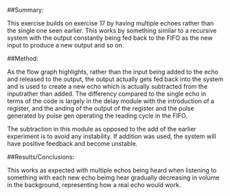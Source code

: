 ##Summary:

This exercise builds on exercise 17 by having multiple echoes rather than the single one seen earlier. This works by something similar to a recursive system with the output constantly being fed back to the FIFO as the new input to produce a new output and so on.

##Method:

As the flow graph highlights, rather than the input being added to the echo and released to the output, the output actually gets fed back into the system and is used to create a new echo which is actually subtracted from the inputrather than added. The differency compared to the single echo in terms of the code is largely in the delay module with the introduction of a register, and the anding of the output of the register and the pulse generated by pulse gen operating the reading cycle in the FIFO. 

The subtraction in this module as opposed to the add of the earlier experiment is to avoid any instability. If addition was used, the system will have positive feedback and become unstable.

##Results/Conclusions:

This works as expected with multiple echos being heard when listening to something with each new echo beimg hear gradually decreasing in volume in the background, representing how a real echo would work.
